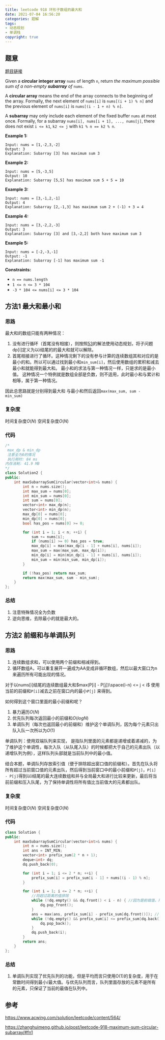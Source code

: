 ```yaml
---
title: leetcode 918 环形子数组的最大和
date: 2021-07-04 16:56:20
categories: 题解
tags:
- 动态规划
- 单调栈
copyright: true
---
```


## 题意

[题目链接](https://leetcode-cn.com/problems/maximum-sum-circular-subarray/)

Given a **circular integer array** `nums` of length `n`, return *the maximum possible sum of a non-empty **subarray** of* `nums`.

A **circular array** means the end of the array connects to the beginning of the array. Formally, the next element of `nums[i]` is `nums[(i + 1) % n]` and the previous element of `nums[i]` is `nums[(i - 1 + n) % n]`.

A **subarray** may only include each element of the fixed buffer `nums` at most once. Formally, for a subarray `nums[i], nums[i + 1], ..., nums[j]`, there does not exist `i <= k1`, `k2 <= j` with `k1 % n == k2 % n`.

**Example 1:**

```
Input: nums = [1,-2,3,-2]
Output: 3
Explanation: Subarray [3] has maximum sum 3
```

**Example 2:**

```
Input: nums = [5,-3,5]
Output: 10
Explanation: Subarray [5,5] has maximum sum 5 + 5 = 10
```

**Example 3:**

```
Input: nums = [3,-1,2,-1]
Output: 4
Explanation: Subarray [2,-1,3] has maximum sum 2 + (-1) + 3 = 4
```

**Example 4:**

```
Input: nums = [3,-2,2,-3]
Output: 3
Explanation: Subarray [3] and [3,-2,2] both have maximum sum 3
```

**Example 5:**

```
Input: nums = [-2,-3,-1]
Output: -1
Explanation: Subarray [-1] has maximum sum -1
```

**Constraints:**

- `n == nums.length`
- `1 <= n <= 3 * 104`
- `-3 * 104 <= nums[i] <= 3 * 104`

## 方法1 最大和最小和

### 思路

最大和的数组只能有两种情况：

1. 没有进行循环（首尾没有相接），则按照[53](https://leetcode-cn.com/problems/maximum-subarray/)的解法使用动态规划，将子问题dp[i]定义为以i结尾的的最大和就可以解除。
2. 首尾相接进行了循环。这种情况剩下的没有参与计算的连续数组其和对应的是最小的和。所以可以通过找到最小和`min_sum[i]`，然后使用数组的累积和减去最小和就能得到最大和。 最小和的求法与第一种情况一样，只是求的是最小值。 这种情况一个特例就是数组全部是负数，则不适用，此时最小和与累计和相等，属于第一种情况。

因此总思路就是分别得到最大和 与最小和然后返回`max(max_sum, sum - min_sum)`

### 复杂度

时间复杂度$O(N)$
空间复杂度$O(N)$

### 代码

```cc
/*
 max_dp & min_dp
 注意全为0的情况
 执行用时: 84 ms
内存消耗: 41.9 MB
*/
class Solution2 {
public:
    int maxSubarraySumCircular(vector<int>& nums) {
        int n = nums.size();
        int max_sum = nums[0];
        int min_sum = nums[0];
        int sum = nums[0];
        vector<int> max_dp(n);
        vector<int> min_dp(n);
        max_dp[0] = nums[0];
        min_dp[0] = nums[0];
        bool has_pos = nums[0] >= 0;

        for (int i = 1; i < n; ++i) {
            sum += nums[i];
            if (nums[i] >= 0) has_pos = true;
            max_dp[i] = max(max_dp[i - 1] + nums[i], nums[i]);
            max_sum = max(max_sum, max_dp[i]);
            min_dp[i] = min(min_dp[i - 1] + nums[i], nums[i]);
            min_sum = min(min_sum, min_dp[i]);
        }

        if (!has_pos) return max_sum;
        return max(max_sum, sum - min_sum);
    }
};
```

### 总结

1. 注意特殊情况全为负数
2. 逆向思维，去除最小的就是最大的。

## 方法2 前缀和与单调队列

### 思路

1. 连续数组求和，可以使用两个前缀和相减得到。
2. 循环数组A，可以重复展开一遍成为AA变成非循环数组，然后以最大窗口为n来遍历所有可能出现的情况。

对于以nums[i]结尾的连续数组最大和$max(P[i] - P[j])\space(i-n) <= j < i$ 使用当前的前缀和`P[i]`减去之前在窗口内的最小`P[j]` 来得到。

如何得到这个窗口里面的最小前缀和呢？

1. 暴力遍历$O(N)$
2. 优先队列每次返回最小的前缀和$O(logN)$
3. 单调队列（每次也返回最小的前缀和）维护这个单调队列，因为每个元素只出队入队一次所以为$O(1)$

单调队列：使用双端队列来实现， 是指队列里面的元素都是递增或着递减的，为了维护这个单调性，每次入队（从队尾入队）的时候都把大于自己的元素出队（以递增队列为例），这样队列头部就是当前队列中的最小值。

结合本题，单调队列存放索引值（便于排除超出窗口值的前缀和）。首先在队头将所有超过当前窗口值的元素出队，然后得到当前窗口中的最小前缀和`P[j]`，`P[i] - P[j]`得到以i结尾的最大连续数组和并与全局最大和进行比较来更新，最后将当前前缀和压入队尾，为了保持单调性将所有值比当前值大的元素都出队。

### 复杂度

时间复杂度$O(N)$
空间复杂度$O(N)$

### 代码

```cc
class Solution {
public:
    int maxSubarraySumCircular(vector<int>& nums) {
        int n = nums.size();
        int ans = INT_MIN;
        vector<int> prefix_sum(2 * n + 1);
        deque<int> dq;
        dq.push_back(0);

        for (int i = 1; i <= 2 * n; ++i) {
            prefix_sum[i] = prefix_sum[i - 1] + nums[(i - 1) % n];
        }

        for (int i = 1; i <= 2 * n; ++i) {
            //将超过距离的值排除
            while (!dq.empty() && dq.front() < i - n) { //因为是前缀值，所以可以包含i-n的索引，相减之后就是 i-n+1到i,长度刚好为n
                dq.pop_front();
            }
            ans = max(ans, prefix_sum[i] - prefix_sum[dq.front()]); // 计算前缀和的时候不能包括当前值的前缀和，否则就是没有选择元素。
            while (!dq.empty() && prefix_sum[i] <= prefix_sum[dq.back()]) {
                dq.pop_back();
            }
            dq.push_back(i);
        }
        return ans;
    }
};
```

### 总结

1. 单调队列实现了优先队列的功能，但是平均而言只使用O(1)的复杂度，用于在常数时间得到最小/最大值。与优先队列而言，队列里面存放的元素不是所有的元素，只保证了当前的最值在队列中。


## 参考

https://www.acwing.com/solution/leetcode/content/564/

https://zhanghuimeng.github.io/post/leetcode-918-maximum-sum-circular-subarray/#fn1